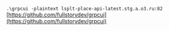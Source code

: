  `.\grpcui -plaintext lsplt-place-api-latest.stg.a.o3.ru:82` [https://github.com/fullstorydev/grpcui](https://github.com/fullstorydev/grpcui)
